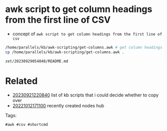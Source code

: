# awk script to get column headings from the first line of CSV

- concept of `awk script to get column headings from the first line of csv`

```bash
/home/parallels/kb/awk-scripting/get-columns.awk # get column headings from first line of CSV
cp /home/parallels/kb/awk-scripting/get-columns.awk .
```

` zet/20230929054848/README.md `

# Related

- [20230921220840](/zet/20230921220840/README.md) list of kb scripts that i could decide whether to copy over
- [20221012171100](/zet/20221012171100/README.md) recently created nodes hub

Tags:

    #awk #csv #shortcmd
